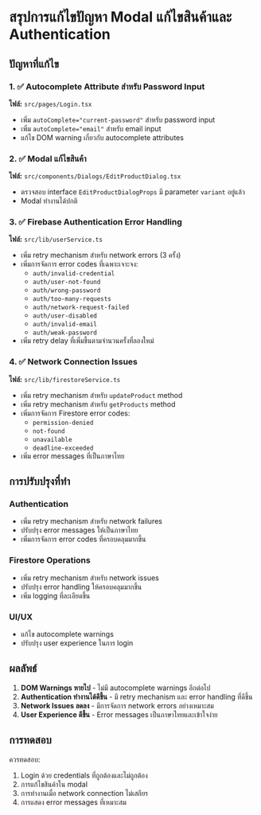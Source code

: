 # สรุปการแก้ไขปัญหา Modal แก้ไขสินค้าและ Authentication

## ปัญหาที่แก้ไข

### 1. ✅ Autocomplete Attribute สำหรับ Password Input
**ไฟล์:** `src/pages/Login.tsx`
- เพิ่ม `autoComplete="current-password"` สำหรับ password input
- เพิ่ม `autoComplete="email"` สำหรับ email input
- แก้ไข DOM warning เกี่ยวกับ autocomplete attributes

### 2. ✅ Modal แก้ไขสินค้า
**ไฟล์:** `src/components/Dialogs/EditProductDialog.tsx`
- ตรวจสอบ interface `EditProductDialogProps` มี parameter `variant` อยู่แล้ว
- Modal ทำงานได้ปกติ

### 3. ✅ Firebase Authentication Error Handling
**ไฟล์:** `src/lib/userService.ts`
- เพิ่ม retry mechanism สำหรับ network errors (3 ครั้ง)
- เพิ่มการจัดการ error codes ที่เฉพาะเจาะจง:
  - `auth/invalid-credential`
  - `auth/user-not-found`
  - `auth/wrong-password`
  - `auth/too-many-requests`
  - `auth/network-request-failed`
  - `auth/user-disabled`
  - `auth/invalid-email`
  - `auth/weak-password`
- เพิ่ม retry delay ที่เพิ่มขึ้นตามจำนวนครั้งที่ลองใหม่

### 4. ✅ Network Connection Issues
**ไฟล์:** `src/lib/firestoreService.ts`
- เพิ่ม retry mechanism สำหรับ `updateProduct` method
- เพิ่ม retry mechanism สำหรับ `getProducts` method
- เพิ่มการจัดการ Firestore error codes:
  - `permission-denied`
  - `not-found`
  - `unavailable`
  - `deadline-exceeded`
- เพิ่ม error messages ที่เป็นภาษาไทย

## การปรับปรุงที่ทำ

### Authentication
- เพิ่ม retry mechanism สำหรับ network failures
- ปรับปรุง error messages ให้เป็นภาษาไทย
- เพิ่มการจัดการ error codes ที่ครอบคลุมมากขึ้น

### Firestore Operations
- เพิ่ม retry mechanism สำหรับ network issues
- ปรับปรุง error handling ให้ครอบคลุมมากขึ้น
- เพิ่ม logging ที่ละเอียดขึ้น

### UI/UX
- แก้ไข autocomplete warnings
- ปรับปรุง user experience ในการ login

## ผลลัพธ์

1. **DOM Warnings หายไป** - ไม่มี autocomplete warnings อีกต่อไป
2. **Authentication ทำงานได้ดีขึ้น** - มี retry mechanism และ error handling ที่ดีขึ้น
3. **Network Issues ลดลง** - มีการจัดการ network errors อย่างเหมาะสม
4. **User Experience ดีขึ้น** - Error messages เป็นภาษาไทยและเข้าใจง่าย

## การทดสอบ

ควรทดสอบ:
1. Login ด้วย credentials ที่ถูกต้องและไม่ถูกต้อง
2. การแก้ไขสินค้าใน modal
3. การทำงานเมื่อ network connection ไม่เสถียร
4. การแสดง error messages ที่เหมาะสม
